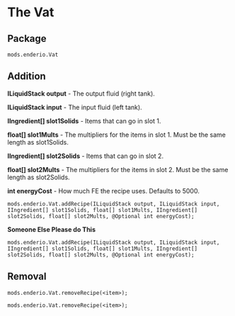 # The Vat
## Package
`mods.enderio.Vat`

## Addition
**ILiquidStack output** - The output fluid (right tank).

**ILiquidStack input** - The input fluid (left tank).

**IIngredient[] slot1Solids** - Items that can go in slot 1.

**float[] slot1Mults** - The multipliers for the items in slot 1. Must be the same length as slot1Solids.

**IIngredient[] slot2Solids** - Items that can go in slot 2.

**float[] slot2Mults** - The multipliers for the items in slot 2. Must be the same length as slot2Solids.

**int energyCost** - How much FE the recipe uses. Defaults to 5000.
```
mods.enderio.Vat.addRecipe(ILiquidStack output, ILiquidStack input, IIngredient[] slot1Solids, float[] slot1Mults, IIngredient[] slot2Solids, float[] slot2Mults, @Optional int energyCost);
```

**Someone Else Please do This**
```
mods.enderio.Vat.addRecipe(ILiquidStack output, ILiquidStack input, IIngredient[] slot1Solids, float[] slot1Mults, IIngredient[] slot2Solids, float[] slot2Mults, @Optional int energyCost);
```
## Removal
```
mods.enderio.Vat.removeRecipe(<item>);

mods.enderio.Vat.removeRecipe(<item>);
```
